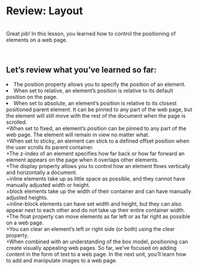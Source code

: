 <h1>Review: Layout</h1>
<br>Great job! In this lesson, you learned how to control the positioning of elements on a web page.

<br><h2>Let’s review what you’ve learned so far:</h2>

<li>The position property allows you to specify the position of an element.
<li>When set to relative, an element’s position is relative to its default position on the page.
<li>When set to absolute, an element’s position is relative to its closest positioned parent element. It can be pinned to any part of the web page, but the element will still move with the rest of the document when the page is scrolled.
<br>+When set to fixed, an element’s position can be pinned to any part of the web page. The element will remain in view no matter what.
<br>+When set to sticky, an element can stick to a defined offset position when the user scrolls its parent container.
<br>+The z-index of an element specifies how far back or how far forward an element appears on the page when it overlaps other elements.
<br>+The display property allows you to control how an element flows vertically and horizontally a document.
<br>+inline elements take up as little space as possible, and they cannot have manually adjusted width or height.
<br>+block elements take up the width of their container and can have manually adjusted heights.
<br>+inline-block elements can have set width and height, but they can also appear next to each other and do not take up their entire container width.
<br>+The float property can move elements as far left or as far right as possible on a web page.
<br>+You can clear an element’s left or right side (or both) using the clear property.
<br>+When combined with an understanding of the box model, positioning can create visually appealing web pages. So far, we’ve focused on adding content in the form of text to a web page. In the next unit, you’ll learn how to add and manipulate images to a web page.

